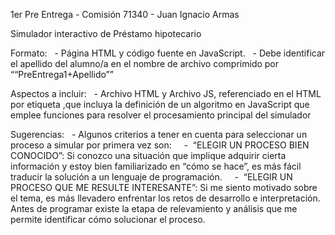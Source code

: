 1er Pre Entrega - Comisión 71340 - Juan Ignacio Armas

Simulador interactivo de Préstamo hipotecario

Formato:
  - Página HTML y código fuente en JavaScript.
  - Debe identificar el apellido del alumno/a en el nombre de archivo comprimido por ““PreEntrega1+Apellido””

Aspectos a incluir:
  - Archivo HTML y Archivo JS, referenciado en el HTML por etiqueta <script src="js/miarchivo.js"></script>,que incluya la definición de un algoritmo en JavaScript que emplee funciones para resolver el procesamiento principal del simulador

Sugerencias:
  - Algunos criterios a tener en cuenta para seleccionar un proceso a simular por primera vez son:
    -  “ELEGIR UN PROCESO BIEN CONOCIDO”: Si conozco una situación que implique adquirir cierta información y estoy bien familiarizado en “cómo se hace”, es más fácil traducir la solución a un lenguaje de programación.
    -  “ELEGIR UN PROCESO QUE ME RESULTE INTERESANTE”: Si me siento motivado sobre el tema, es más llevadero enfrentar los retos de desarrollo e interpretación. Antes de programar existe la etapa de relevamiento y análisis que me permite identificar cómo solucionar el proceso.
